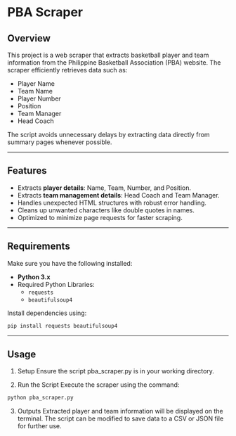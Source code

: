 # **PBA Scraper**

## **Overview**
This project is a web scraper that extracts basketball player and team information from the Philippine Basketball Association (PBA) website. The scraper efficiently retrieves data such as:

- Player Name
- Team Name
- Player Number
- Position
- Team Manager
- Head Coach

The script avoids unnecessary delays by extracting data directly from summary pages whenever possible.

---

## **Features**
- Extracts **player details**: Name, Team, Number, and Position.
- Extracts **team management details**: Head Coach and Team Manager.
- Handles unexpected HTML structures with robust error handling.
- Cleans up unwanted characters like double quotes in names.
- Optimized to minimize page requests for faster scraping.

---

## **Requirements**

Make sure you have the following installed:

- **Python 3.x**
- Required Python Libraries:
  - `requests`
  - `beautifulsoup4`

Install dependencies using:

```bash
pip install requests beautifulsoup4
```

---

## **Usage**

1. Setup
Ensure the script pba_scraper.py is in your working directory.

2. Run the Script
Execute the scraper using the command:

```bash
python pba_scraper.py
```

3. Outputs
Extracted player and team information will be displayed on the terminal.
The script can be modified to save data to a CSV or JSON file for further use.